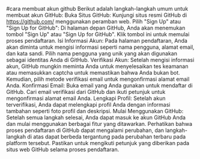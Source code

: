 #cara membuat akun github
Berikut adalah langkah-langkah umum untuk membuat akun GitHub: Buka Situs GitHub: Kunjungi situs resmi GitHub di https://github.com/ menggunakan peramban web. Pilih "Sign Up" atau "Sign Up for GitHub": Di halaman depan GitHub, Anda akan menemukan tombol "Sign Up" atau "Sign Up for GitHub". Klik tombol ini untuk memulai proses pendaftaran. Isi Informasi Akun: Pada halaman pendaftaran, Anda akan diminta untuk mengisi informasi seperti nama pengguna, alamat email, dan kata sandi. Pilih nama pengguna yang unik yang akan digunakan sebagai identitas Anda di GitHub. Verifikasi Akun: Setelah mengisi informasi akun, GitHub mungkin meminta Anda untuk menyelesaikan tes keamanan atau memasukkan captcha untuk memastikan bahwa Anda bukan bot. Kemudian, pilih metode verifikasi email untuk mengonfirmasi alamat email Anda. Konfirmasi Email: Buka email yang Anda gunakan untuk mendaftar di GitHub. Cari email verifikasi dari GitHub dan ikuti petunjuk untuk mengonfirmasi alamat email Anda. Lengkapi Profil: Setelah akun terverifikasi, Anda dapat melengkapi profil Anda dengan informasi tambahan seperti foto profil dan deskripsi. Mulai Menggunakan GitHub: Setelah semua langkah selesai, Anda dapat masuk ke akun GitHub Anda dan mulai menggunakan berbagai fitur yang ditawarkan. Perhatikan bahwa proses pendaftaran di GitHub dapat mengalami perubahan, dan langkah-langkah di atas dapat berbeda tergantung pada perubahan terbaru pada platform tersebut. Pastikan untuk mengikuti petunjuk yang diberikan pada situs web GitHub selama proses pendaftaran.
